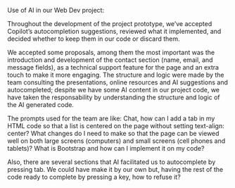 Use of AI in our Web Dev project:

Throughout the development of the project prototype, we’ve accepted Copilot’s autocompletion suggestions, reviewed what it implemented, and decided whether to keep them in our code or discard them.

We accepted some proposals, among them the most important was the introduction and development of the contact section (name, email, and message fields), as a technical support feature for the page and an extra touch to make it more engaging. The structure and logic were made by the team consulting the presentations, online resources and AI suggestions and autocompleted; despite we have some AI content in our project code, we have taken the responsability by understanding the structure and logic of the AI generated code.

The prompts used for the team are like:
Chat, how can I add a tab in my HTML code so that a list is centered on the page without setting text-align: center?
What changes do I need to make so that the page can be viewed well on both large screens (computers) and small screens (cell phones and tablets)?
What is Bootstrap and how can I implement it on my code?

Also, there are several sections that AI facilitated us to autocomplete by pressing tab. We could have make it by our own but, having the rest of the code ready to complete by pressing a key, how to refuse it?
